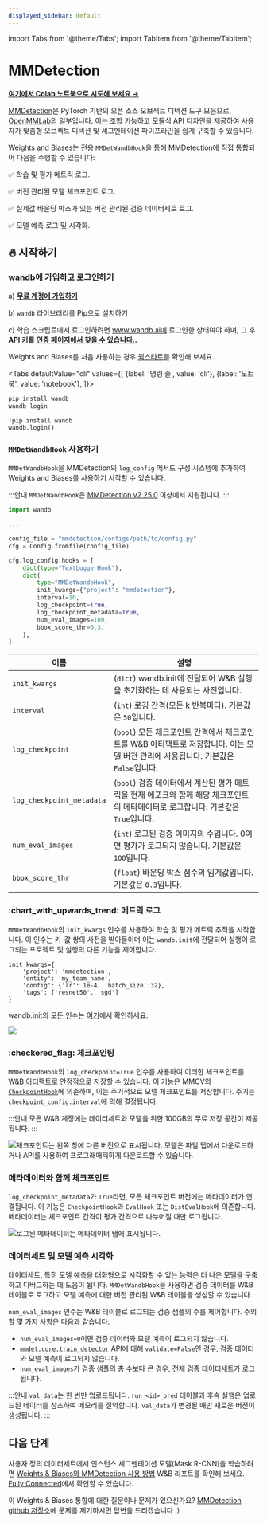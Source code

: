 ```yaml
---
displayed_sidebar: default
---
```

import Tabs from '@theme/Tabs';
import TabItem from '@theme/TabItem';

# MMDetection

[**여기에서 Colab 노트북으로 시도해 보세요 →**](https://github.com/wandb/examples/blob/master/colabs/mmdetection/Train\_an\_Object\_Detection%2BSemantic\_Segmentation\_Model\_with\_MMDetection\_and\_W%26B.ipynb)

[MMDetection](https://github.com/open-mmlab/mmdetection/)은 PyTorch 기반의 오픈 소스 오브젝트 디텍션 도구 모음으로, [OpenMMLab](https://openmmlab.com/)의 일부입니다. 이는 조합 가능하고 모듈식 API 디자인을 제공하여 사용자가 맞춤형 오브젝트 디텍션 및 세그멘테이션 파이프라인을 쉽게 구축할 수 있습니다.

[Weights and Biases](https://wandb.ai/site)는 전용 `MMDetWandbHook`을 통해 MMDetection에 직접 통합되어 다음을 수행할 수 있습니다:

✅ 학습 및 평가 메트릭 로그.

✅ 버전 관리된 모델 체크포인트 로그.

✅ 실제값 바운딩 박스가 있는 버전 관리된 검증 데이터세트 로그.

✅ 모델 예측 로그 및 시각화.

## :fire: 시작하기

### wandb에 가입하고 로그인하기

a) [**무료 계정에 가입하기**](https://wandb.ai/site)

b) `wandb` 라이브러리를 Pip으로 설치하기

c) 학습 스크립트에서 로그인하려면 www.wandb.ai에 로그인한 상태여야 하며, 그 후 **API 키를** [**인증 페이지에서 찾을 수 있습니다.**](https://wandb.ai/authorize)**.**

Weights and Biases를 처음 사용하는 경우 [퀵스타트](../../quickstart.md)를 확인해 보세요.

<Tabs
  defaultValue="cli"
  values={[
    {label: '명령 줄', value: 'cli'},
    {label: '노트북', value: 'notebook'},
  ]}>
  <TabItem value="cli">


```bash
pip install wandb
wandb login
```


  </TabItem>
  <TabItem value="notebook">


```notebook
!pip install wandb
wandb.login()
```


  </TabItem>
</Tabs>

### `MMDetWandbHook` 사용하기

`MMDetWandbHook`을 MMDetection의 `log_config` 메서드 구성 시스템에 추가하여 Weights and Biases를 사용하기 시작할 수 있습니다.

:::안내
`MMDetWandbHook`은 [MMDetection v2.25.0](https://twitter.com/OpenMMLab/status/1532193548283432960?s=20\&t=dzBiKn9dlNdrvK8e\_q0zfQ) 이상에서 지원됩니다.
:::

```python
import wandb

...

config_file = "mmdetection/configs/path/to/config.py"
cfg = Config.fromfile(config_file)

cfg.log_config.hooks = [
    dict(type="TextLoggerHook"),
    dict(
        type="MMDetWandbHook",
        init_kwargs={"project": "mmdetection"},
        interval=10,
        log_checkpoint=True,
        log_checkpoint_metadata=True,
        num_eval_images=100,
        bbox_score_thr=0.3,
    ),
]
```

| 이름                      | 설명                                                                                                                                                             |
| ------------------------- | ----------------------------------------------------------------------------------------------------------------------------------------------------------------------- |
| `init_kwargs`             | (`dict`) wandb.init에 전달되어 W&B 실행을 초기화하는 데 사용되는 사전입니다.                                                                                                          |
| `interval`                | (`int`) 로깅 간격(모든 k 반복마다). 기본값은 `50`입니다.                                                                                                        |
| `log_checkpoint`          | (`bool`) 모든 체크포인트 간격에서 체크포인트를 W&B 아티팩트로 저장합니다. 이는 모델 버전 관리에 사용됩니다. 기본값은 `False`입니다.     |
| `log_checkpoint_metadata` | (`bool`) 검증 데이터에서 계산된 평가 메트릭을 현재 에포크와 함께 해당 체크포인트의 메타데이터로 로그합니다. 기본값은 `True`입니다. |
| `num_eval_images`         | (`int`) 로그된 검증 이미지의 수입니다. 0이면 평가가 로그되지 않습니다. 기본값은 `100`입니다.                                                       |
| `bbox_score_thr`          | (`float`) 바운딩 박스 점수의 임계값입니다. 기본값은 `0.3`입니다.                                                                                                         |

### :chart\_with\_upwards\_trend: 메트릭 로그

`MMDetWandbHook`의 `init_kwargs` 인수를 사용하여 학습 및 평가 메트릭 추적을 시작합니다. 이 인수는 키-값 쌍의 사전을 받아들이며 이는 `wandb.init`에 전달되어 실행이 로그되는 프로젝트 및 실행의 다른 기능을 제어합니다.

```
init_kwargs={
    'project': 'mmdetection',
    'entity': 'my_team_name',
    'config': {'lr': 1e-4, 'batch_size':32},
    'tags': ['resnet50', 'sgd'] 
}
```

wandb.init의 모든 인수는 [여기](https://docs.wandb.ai/ref/python/init)에서 확인하세요.

![](@site/static/images/integrations/log_metrics.gif)

### :checkered\_flag: 체크포인팅

`MMDetWandbHook`의 `log_checkpoint=True` 인수를 사용하여 이러한 체크포인트를 [W&B 아티팩트](../artifacts/intro.md)로 안정적으로 저장할 수 있습니다. 이 기능은 MMCV의 [`CheckpointHook`](https://mmcv.readthedocs.io/en/latest/api.html?highlight=CheckpointHook#mmcv.runner.CheckpointHook)에 의존하며, 이는 주기적으로 모델 체크포인트를 저장합니다. 주기는 `checkpoint_config.interval`에 의해 결정됩니다.

:::안내
모든 W&B 계정에는 데이터세트와 모델을 위한 100GB의 무료 저장 공간이 제공됩니다.
:::

![체크포인트는 왼쪽 창에 다른 버전으로 표시됩니다. 모델은 파일 탭에서 다운로드하거나 API를 사용하여 프로그래매틱하게 다운로드할 수 있습니다.](/images/integrations/mmdetection_checkpointing.png)

### 메타데이터와 함께 체크포인트

`log_checkpoint_metadata`가 `True`라면, 모든 체크포인트 버전에는 메타데이터가 연결됩니다. 이 기능은 `CheckpointHook`과 `EvalHook` 또는 `DistEvalHook`에 의존합니다. 메타데이터는 체크포인트 간격이 평가 간격으로 나누어질 때만 로그됩니다.

![로그된 메타데이터는 메타데이터 탭에 표시됩니다.](@site/static/images/integrations/mmdetection_checkpoint_metadata.png)

### 데이터세트 및 모델 예측 시각화

데이터세트, 특히 모델 예측을 대화형으로 시각화할 수 있는 능력은 더 나은 모델을 구축하고 디버그하는 데 도움이 됩니다. `MMDetWandbHook`을 사용하면 검증 데이터를 W&B 테이블로 로그하고 모델 예측에 대한 버전 관리된 W&B 테이블을 생성할 수 있습니다.

`num_eval_images` 인수는 W&B 테이블로 로그되는 검증 샘플의 수를 제어합니다. 주의할 몇 가지 사항은 다음과 같습니다:

* `num_eval_images=0`이면 검증 데이터와 모델 예측이 로그되지 않습니다.
* [`mmdet.core.train_detector`](https://mmdetection.readthedocs.io/en/latest/\_modules/mmdet/apis/train.html?highlight=train\_detector) API에 대해 `validate=False`인 경우, 검증 데이터와 모델 예측이 로그되지 않습니다.
* `num_eval_images`가 검증 샘플의 총 수보다 큰 경우, 전체 검증 데이터세트가 로그됩니다.



:::안내
`val_data`는 한 번만 업로드됩니다. `run_<id>_pred` 테이블과 후속 실행은 업로드된 데이터를 참조하여 메모리를 절약합니다. `val_data`가 변경될 때만 새로운 버전이 생성됩니다.
:::

## 다음 단계

사용자 정의 데이터세트에서 인스턴스 세그멘테이션 모델(Mask R-CNN)을 학습하려면 [Weights & Biases와 MMDetection 사용 방법](https://wandb.ai/ayush-thakur/mmdetection/reports/How-to-Use-Weights-Biases-with-MMDetection--VmlldzoyMTM0MDE2) W&B 리포트를 확인해 보세요. [Fully Connected](https://wandb.ai/fully-connected)에서 확인할 수 있습니다.

이 Weights & Biases 통합에 대한 질문이나 문제가 있으신가요? [MMDetection github 저장소](https://github.com/open-mmlab/mmdetection)에 문제를 제기하시면 답변을 드리겠습니다 :)